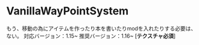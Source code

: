 # VanillaWayPointSystem
もう、移動の為にアイテムを作ったり本を書いたりmodを入れたりする必要は、ない。  対応バージョン：1.15~ 推奨バージョン：1.16~  [**テクスチャ必須**]
